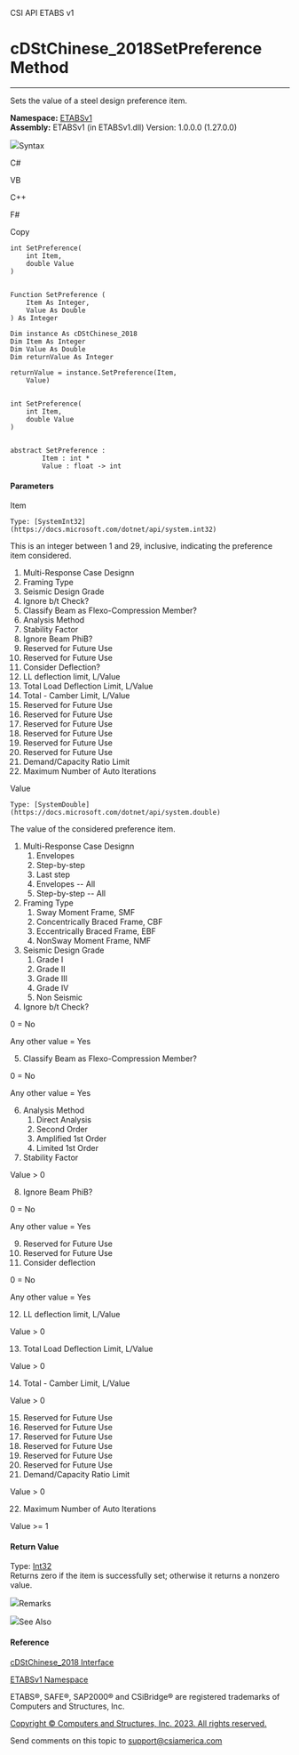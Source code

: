 ﻿

CSI API ETABS v1

# cDStChinese_2018SetPreference Method  
  
---  
  
Sets the value of a steel design preference item.

**Namespace:** [ETABSv1](2780f1b8-2033-5289-2298-1cdb2a7508d9.htm)  
**Assembly:** ETABSv1 (in ETABSv1.dll) Version: 1.0.0.0 (1.27.0.0)

![](../icons/SectionExpanded.png)Syntax

C#

VB

C++

F#

Copy

    
    
    int SetPreference(
    	int Item,
    	double Value
    )
    
    
    Function SetPreference ( 
    	Item As Integer,
    	Value As Double
    ) As Integer
    
    Dim instance As cDStChinese_2018
    Dim Item As Integer
    Dim Value As Double
    Dim returnValue As Integer
    
    returnValue = instance.SetPreference(Item, 
    	Value)
    
    
    int SetPreference(
    	int Item, 
    	double Value
    )
    
    
    abstract SetPreference : 
            Item : int * 
            Value : float -> int 
    

#### Parameters

Item

    Type: [SystemInt32](https://docs.microsoft.com/dotnet/api/system.int32)  
This is an integer between 1 and 29, inclusive, indicating the preference item
considered.

  1. Multi-Response Case Designn
  2. Framing Type
  3. Seismic Design Grade
  4. Ignore b/t Check?
  5. Classify Beam as Flexo-Compression Member?
  6. Analysis Method
  7. Stability Factor
  8. Ignore Beam PhiB?
  9. Reserved for Future Use
  10. Reserved for Future Use
  11. Consider Deflection?
  12. LL deflection limit, L/Value
  13. Total Load Deflection Limit, L/Value
  14. Total - Camber Limit, L/Value
  15. Reserved for Future Use
  16. Reserved for Future Use
  17. Reserved for Future Use
  18. Reserved for Future Use
  19. Reserved for Future Use
  20. Reserved for Future Use
  21. Demand/Capacity Ratio Limit
  22. Maximum Number of Auto Iterations

Value

    Type: [SystemDouble](https://docs.microsoft.com/dotnet/api/system.double)  
The value of the considered preference item.

  1. Multi-Response Case Designn 
     1. Envelopes
     2. Step-by-step
     3. Last step
     4. Envelopes -- All
     5. Step-by-step -- All
  2. Framing Type 
     1. Sway Moment Frame, SMF
     2. Concentrically Braced Frame, CBF
     3. Eccentrically Braced Frame, EBF
     4. NonSway Moment Frame, NMF
  3. Seismic Design Grade 
     1. Grade I
     2. Grade II
     3. Grade III
     4. Grade IV
     5. Non Seismic
  4. Ignore b/t Check? 

0 = No

Any other value = Yes

  5. Classify Beam as Flexo-Compression Member? 

0 = No

Any other value = Yes

  6. Analysis Method 
     1. Direct Analysis
     2. Second Order
     3. Amplified 1st Order
     4. Limited 1st Order
  7. Stability Factor 

Value > 0

  8. Ignore Beam PhiB? 

0 = No

Any other value = Yes

  9. Reserved for Future Use
  10. Reserved for Future Use
  11. Consider deflection 

0 = No

Any other value = Yes

  12. LL deflection limit, L/Value 

Value > 0

  13. Total Load Deflection Limit, L/Value 

Value > 0

  14. Total - Camber Limit, L/Value 

Value > 0

  15. Reserved for Future Use
  16. Reserved for Future Use
  17. Reserved for Future Use
  18. Reserved for Future Use
  19. Reserved for Future Use
  20. Reserved for Future Use
  21. Demand/Capacity Ratio Limit 

Value > 0

  22. Maximum Number of Auto Iterations 

Value >= 1

#### Return Value

Type: [Int32](https://docs.microsoft.com/dotnet/api/system.int32)  
Returns zero if the item is successfully set; otherwise it returns a nonzero
value.

![](../icons/SectionExpanded.png)Remarks

![](../icons/SectionExpanded.png)See Also

#### Reference

[cDStChinese_2018 Interface](56e8d07c-bbc2-7d75-2937-c59193215a25.htm)

[ETABSv1 Namespace](2780f1b8-2033-5289-2298-1cdb2a7508d9.htm)

ETABS®, SAFE®, SAP2000® and CSiBridge® are registered trademarks of Computers
and Structures, Inc.  

[Copyright © Computers and Structures, Inc. 2023. All rights
reserved.](http://www.csiamerica.com)

Send comments on this topic to
[support@csiamerica.com](mailto:support%40csiamerica.com?Subject=CSI%20API%20ETABS%20v1)

